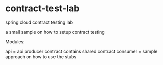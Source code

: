 # contract-test-lab
spring cloud contract testing lab

a small sample on how to setup contract testing

Modules:

api = api producer
contract contains shared contract
consumer = sample approach on how to use the stubs


